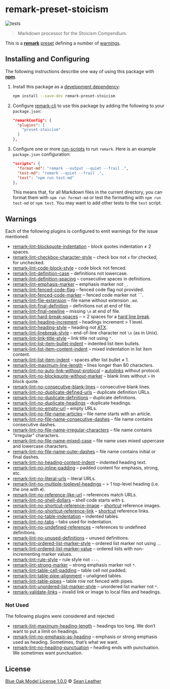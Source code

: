 # remark-preset-stoicism

<!-- Badges -->

![tests][tests-badge]

<!-- Brief description -->

> Markdown processor for the Stoicism Compendium.

This is a [**remark**][remark] [preset][] defining a number of
[warnings](#warnings).

<!-- Sections -->

## Installing and Configuring

The following instructions describe one way of using this package with
[**npm**][npm].

1. Install this package as a [development dependency][npm-dependencies]:

   ```sh
   npm install --save-dev remark-preset-stoicism
   ```

2. Configure [remark-cli][] to use this package by adding the following to your
   `package.json`:

   ```json
   "remarkConfig": {
     "plugins": [
       "preset-stoicism"
     ]
   },
   ```

3. Configure one or more [run-scripts][npm-run-script] to run `remark`. Here is
   an example `package.json` configuration:

   ```json
   "scripts": {
     "format-md": "remark --output --quiet --frail .",
     "test-md": "remark --quiet --frail .",
     "test": "npm run test-md"
   },
   ```

   This means that, for all Markdown files in the current directory, you can
   format them with `npm run format-md` or test the formatting with `npm run
   test-md` or `npm test`. You may want to add other tests to the `test` script.

## Warnings

Each of the following plugins is configured to emit warnings for the issue
mentioned: <!-- sorted alphabetically -->

* [remark-lint-blockquote-indentation][] – block quotes indentation ≠ 2 spaces.
* [remark-lint-checkbox-character-style][] – check box not `x` for checked, ` `
  for unchecked.
* [remark-lint-code-block-style][] – code block not fenced.
* [remark-lint-definition-case][] – definitions not lowercase.
* [remark-lint-definition-spacing][] – consecutive spaces in definitions.
* [remark-lint-emphasis-marker][] – emphasis marker not `_`.
* [remark-lint-fenced-code-flag][] – fenced code flag not provided.
* [remark-lint-fenced-code-marker][] – fenced code marker not `\``.
* [remark-lint-file-extension][] – file name without extension `.md`.
* [remark-lint-final-definition][] – definitions not at end of file.
* [remark-lint-final-newline][] – missing `\n` at end of file.
* [remark-lint-hard-break-spaces][] – > 2 spaces for a [hard line
  break][md-hard-line-breaks].
* [remark-lint-heading-increment][] – headings increment > 1 level.
* [remark-lint-heading-style][] – heading not [ATX][md-atx-headings].
* [remark-lint-linebreak-style][] – end-of-line character not `\n` (as in Unix).
* [remark-lint-link-title-style][] – link title not using `"`.
* [remark-lint-list-item-bullet-indent][] – indented list item bullets.
* [remark-lint-list-item-content-indent][] – mixed indentation in list item
  content.
* [remark-lint-list-item-indent][] – spaces after list bullet ≠ 1.
* [remark-lint-maximum-line-length][] – lines longer than 80 characters.
* [remark-lint-no-auto-link-without-protocol][] – [autolinks][md-autolinks]
  without protocol.
* [remark-lint-no-blockquote-without-marker][] – blank lines without `>` in
  block quote.
* [remark-lint-no-consecutive-blank-lines][] – consecutive blank lines.
* [remark-lint-no-duplicate-defined-urls][] – duplicate definition URLs.
* [remark-lint-no-duplicate-definitions][] – duplicate definitions.
* [remark-lint-no-duplicate-headings][] – duplicate headings.
* [remark-lint-no-empty-url][] – empty URLs.
* [remark-lint-no-file-name-articles][] – file name starts with an article.
* [remark-lint-no-file-name-consecutive-dashes][] – file name contains
  consecutive dashes.
* [remark-lint-no-file-name-irregular-characters][] – file name contains
  “irregular” characters.
* [remark-lint-no-file-name-mixed-case][] – file name uses mixed uppercase and
  lowercase characters.
* [remark-lint-no-file-name-outer-dashes][] – file name contains initial or
  final dashes.
* [remark-lint-no-heading-content-indent][] – indented heading text.
* [remark-lint-no-inline-padding][] – padded content for emphasis, strong, etc.
* [remark-lint-no-literal-urls][] – literal URLs.
* [remark-lint-no-multiple-toplevel-headings][] – > 1 top-level heading (i.e.
  the one with `#`).
* [remark-lint-no-reference-like-url][] – references match URLs.
* [remark-lint-no-shell-dollars][] – shell code starts with `$`.
* [remark-lint-no-shortcut-reference-image][] – [shortcut][md-shortcut]
  reference images.
* [remark-lint-no-shortcut-reference-link][] – [shortcut][md-shortcut] reference
  links.
* [remark-lint-no-table-indentation][] – indented tables.
* [remark-lint-no-tabs][] – tabs used for indentation.
* [remark-lint-no-undefined-references][] – references to undefined definitions.
* [remark-lint-no-unused-definitions][] – unused definitions.
* [remark-lint-ordered-list-marker-style][] – ordered list marker not using `.`.
* [remark-lint-ordered-list-marker-value][] – ordered lists with
  non-incrementing marker values.
* [remark-lint-rule-style][] – rule style not `---`.
* [remark-lint-strong-marker][] – strong emphasis marker not `*`.
* [remark-lint-table-cell-padding][] – table cell not padded.
* [remark-lint-table-pipe-alignment][] – unaligned tables.
* [remark-lint-table-pipes][] – table row not fenced with pipes.
* [remark-lint-unordered-list-marker-style][] – unordered list marker not `*`.
* [remark-validate-links][] – invalid link or image to local files and headings.

### Not Used

The following plugins were considered and rejected:

* [remark-lint-maximum-heading-length][] – headings too long. We don’t want to
  put a limit on headings.
* [remark-lint-no-emphasis-as-heading][] – emphasis or strong emphasis used as
  heading. Sometimes, that’s what we want.
* [remark-lint-no-heading-punctuation][] – heading ends with punctuation. We
  sometimes want punctuation.

## License

[Blue Oak Model License 1.0.0][license] © [Sean Leather][author]

<!-- Definitions, sorted alphabetically -->

[author]: https://github.com/spl
[license]: ./license.md
[md-atx-headings]: https://spec.commonmark.org/0.29/#atx-headings
[md-autolinks]: https://spec.commonmark.org/0.29/#autolinks
[md-hard-line-breaks]: https://spec.commonmark.org/0.29/#hard-line-breaks
[md-shortcut]: https://spec.commonmark.org/0.29/#shortcut-reference-link
[npm-dependencies]: https://docs.npmjs.com/specifying-dependencies-and-devdependencies-in-a-package-json-file
[npm-run-script]: https://docs.npmjs.com/cli/run-script
[npm]: https://docs.npmjs.com/cli/install
[preset]: https://github.com/unifiedjs/unified#preset
[remark-cli]: https://github.com/remarkjs/remark/tree/master/packages/remark-cli
[remark-lint-blockquote-indentation]: https://github.com/remarkjs/remark-lint/tree/master/packages/remark-lint-blockquote-indentation
[remark-lint-checkbox-character-style]: https://github.com/remarkjs/remark-lint/tree/master/packages/remark-lint-checkbox-character-style
[remark-lint-code-block-style]: https://github.com/remarkjs/remark-lint/tree/master/packages/remark-lint-code-block-style
[remark-lint-definition-case]: https://github.com/remarkjs/remark-lint/tree/master/packages/remark-lint-definition-case
[remark-lint-definition-spacing]: https://github.com/remarkjs/remark-lint/tree/master/packages/remark-lint-definition-spacing
[remark-lint-emphasis-marker]: https://github.com/remarkjs/remark-lint/tree/master/packages/remark-lint-emphasis-marker
[remark-lint-fenced-code-flag]: https://github.com/remarkjs/remark-lint/tree/master/packages/remark-lint-fenced-code-flag
[remark-lint-fenced-code-marker]: https://github.com/remarkjs/remark-lint/tree/master/packages/remark-lint-fenced-code-marker
[remark-lint-file-extension]: https://github.com/remarkjs/remark-lint/tree/master/packages/remark-lint-file-extension
[remark-lint-final-definition]: https://github.com/remarkjs/remark-lint/tree/master/packages/remark-lint-final-definition
[remark-lint-final-newline]: https://github.com/remarkjs/remark-lint/tree/master/packages/remark-lint-final-newline
[remark-lint-hard-break-spaces]: https://github.com/remarkjs/remark-lint/tree/master/packages/remark-lint-hard-break-spaces
[remark-lint-heading-increment]: https://github.com/remarkjs/remark-lint/tree/master/packages/remark-lint-heading-increment
[remark-lint-heading-style]: https://github.com/remarkjs/remark-lint/tree/master/packages/remark-lint-heading-style
[remark-lint-linebreak-style]: https://github.com/remarkjs/remark-lint/tree/master/packages/remark-lint-linebreak-style
[remark-lint-link-title-style]: https://github.com/remarkjs/remark-lint/tree/master/packages/remark-lint-link-title-style
[remark-lint-list-item-bullet-indent]: https://github.com/remarkjs/remark-lint/tree/master/packages/remark-lint-list-item-bullet-indent
[remark-lint-list-item-content-indent]: https://github.com/remarkjs/remark-lint/tree/master/packages/remark-lint-list-item-content-indent
[remark-lint-list-item-indent]: https://github.com/remarkjs/remark-lint/tree/master/packages/remark-lint-list-item-indent
[remark-lint-maximum-heading-length]: https://github.com/remarkjs/remark-lint/tree/master/packages/remark-lint-maximum-heading-length
[remark-lint-maximum-line-length]: https://github.com/remarkjs/remark-lint/tree/master/packages/remark-lint-maximum-line-length
[remark-lint-no-auto-link-without-protocol]: https://github.com/remarkjs/remark-lint/tree/master/packages/remark-lint-no-auto-link-without-protocol
[remark-lint-no-blockquote-without-marker]: https://github.com/remarkjs/remark-lint/tree/master/packages/remark-lint-no-blockquote-without-marker
[remark-lint-no-consecutive-blank-lines]: https://github.com/remarkjs/remark-lint/tree/master/packages/remark-lint-no-consecutive-blank-lines
[remark-lint-no-duplicate-defined-urls]: https://github.com/remarkjs/remark-lint/tree/master/packages/remark-lint-no-duplicate-defined-urls
[remark-lint-no-duplicate-definitions]: https://github.com/remarkjs/remark-lint/tree/master/packages/remark-lint-no-duplicate-definitions
[remark-lint-no-duplicate-headings]: https://github.com/remarkjs/remark-lint/tree/master/packages/remark-lint-no-duplicate-headings
[remark-lint-no-emphasis-as-heading]: https://github.com/remarkjs/remark-lint/tree/master/packages/remark-lint-no-emphasis-as-heading
[remark-lint-no-empty-url]: https://github.com/remarkjs/remark-lint/tree/master/packages/remark-lint-no-empty-url
[remark-lint-no-file-name-articles]: https://github.com/remarkjs/remark-lint/tree/master/packages/remark-lint-no-file-name-articles
[remark-lint-no-file-name-consecutive-dashes]: https://github.com/remarkjs/remark-lint/tree/master/packages/remark-lint-no-file-name-consecutive-dashes
[remark-lint-no-file-name-irregular-characters]: https://github.com/remarkjs/remark-lint/tree/master/packages/remark-lint-no-file-name-irregular-characters
[remark-lint-no-file-name-mixed-case]: https://github.com/remarkjs/remark-lint/tree/master/packages/remark-lint-no-file-name-mixed-case
[remark-lint-no-file-name-outer-dashes]: https://github.com/remarkjs/remark-lint/tree/master/packages/remark-lint-no-file-name-outer-dashes
[remark-lint-no-heading-content-indent]: https://github.com/remarkjs/remark-lint/tree/master/packages/remark-lint-no-heading-content-indent
[remark-lint-no-heading-punctuation]: https://github.com/remarkjs/remark-lint/tree/master/packages/remark-lint-no-heading-punctuation
[remark-lint-no-inline-padding]: https://github.com/remarkjs/remark-lint/tree/master/packages/remark-lint-no-inline-padding
[remark-lint-no-literal-urls]: https://github.com/remarkjs/remark-lint/tree/master/packages/remark-lint-no-literal-urls
[remark-lint-no-multiple-toplevel-headings]: https://github.com/remarkjs/remark-lint/tree/master/packages/remark-lint-no-multiple-toplevel-headings
[remark-lint-no-reference-like-url]: https://github.com/remarkjs/remark-lint/tree/master/packages/remark-lint-no-reference-like-url
[remark-lint-no-shell-dollars]: https://github.com/remarkjs/remark-lint/tree/master/packages/remark-lint-no-shell-dollars
[remark-lint-no-shortcut-reference-image]: https://github.com/remarkjs/remark-lint/tree/master/packages/remark-lint-no-shortcut-reference-image
[remark-lint-no-shortcut-reference-link]: https://github.com/remarkjs/remark-lint/tree/master/packages/remark-lint-no-shortcut-reference-link
[remark-lint-no-table-indentation]: https://github.com/remarkjs/remark-lint/tree/master/packages/remark-lint-no-table-indentation
[remark-lint-no-tabs]: https://github.com/remarkjs/remark-lint/tree/master/packages/remark-lint-no-tabs
[remark-lint-no-undefined-references]: https://github.com/remarkjs/remark-lint/tree/master/packages/remark-lint-no-undefined-references
[remark-lint-no-unused-definitions]: https://github.com/remarkjs/remark-lint/tree/master/packages/remark-lint-no-unused-definitions
[remark-lint-ordered-list-marker-style]: https://github.com/remarkjs/remark-lint/tree/master/packages/remark-lint-ordered-list-marker-style
[remark-lint-ordered-list-marker-value]: https://github.com/remarkjs/remark-lint/tree/master/packages/remark-lint-ordered-list-marker-value
[remark-lint-rule-style]: https://github.com/remarkjs/remark-lint/tree/master/packages/remark-lint-rule-style
[remark-lint-strong-marker]: https://github.com/remarkjs/remark-lint/tree/master/packages/remark-lint-strong-marker
[remark-lint-table-cell-padding]: https://github.com/remarkjs/remark-lint/tree/master/packages/remark-lint-table-cell-padding
[remark-lint-table-pipe-alignment]: https://github.com/remarkjs/remark-lint/tree/master/packages/remark-lint-table-pipe-alignment
[remark-lint-table-pipes]: https://github.com/remarkjs/remark-lint/tree/master/packages/remark-lint-table-pipes
[remark-lint-unordered-list-marker-style]: https://github.com/remarkjs/remark-lint/tree/master/packages/remark-lint-unordered-list-marker-style
[remark-validate-links]: https://github.com/remarkjs/remark-validate-links
[remark]: https://github.com/remarkjs/remark
[tests-badge]: https://github.com/stoicism-compendium/remark-preset-stoicism/workflows/tests/badge.svg
